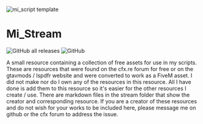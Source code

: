 ![mi_script template](https://github.com/user-attachments/assets/b728dfda-5089-4310-a53a-71106501efdb)
# Mi_Stream

![GitHub all releases](https://img.shields.io/github/downloads/Mesa-Indigo/mi_stream/total)
![GitHub](https://img.shields.io/github/license/Mesa-Indigo/mi_stream)

A small resource containing a collection of free assets for use in my scripts. These are resources that were found on the cfx.re forum for free or on the gtavmods / lspdfr website and were converted to work as a FiveM asset. I did not make nor do I own any of the resources in this resource.  All I have done is add them to this resource so it's easier for the other resources I create / use. There are markdown files in the stream folder that show the creator and corresponding resource. If you are a creator of these resources and do not wish for your works to be included here, please message me on github or the cfx forum to address the issue.

